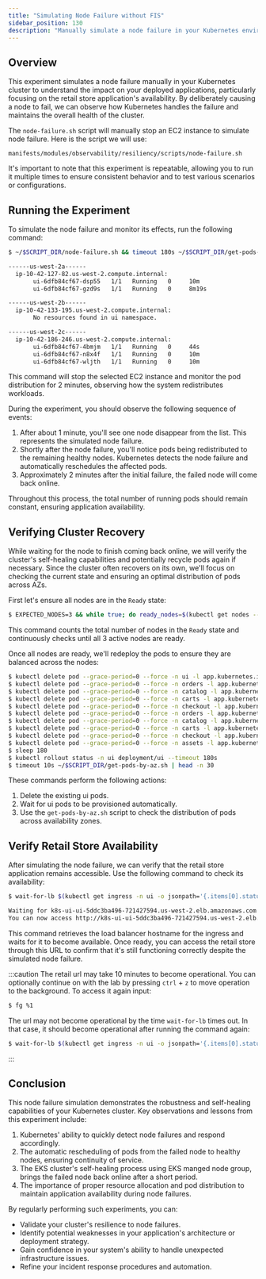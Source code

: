 ```yaml
---
title: "Simulating Node Failure without FIS"
sidebar_position: 130
description: "Manually simulate a node failure in your Kubernetes environment to test the resilience of your applications without using AWS FIS."
---
```


## Overview

This experiment simulates a node failure manually in your Kubernetes cluster to understand the impact on your deployed applications, particularly focusing on the retail store application's availability. By deliberately causing a node to fail, we can observe how Kubernetes handles the failure and maintains the overall health of the cluster.

The `node-failure.sh` script will manually stop an EC2 instance to simulate node failure. Here is the script we will use:

```file
manifests/modules/observability/resiliency/scripts/node-failure.sh
```

It's important to note that this experiment is repeatable, allowing you to run it multiple times to ensure consistent behavior and to test various scenarios or configurations.

## Running the Experiment

To simulate the node failure and monitor its effects, run the following command:

```bash timeout=240
$ ~/$SCRIPT_DIR/node-failure.sh && timeout 180s ~/$SCRIPT_DIR/get-pods-by-az.sh

------us-west-2a------
  ip-10-42-127-82.us-west-2.compute.internal:
       ui-6dfb84cf67-dsp55   1/1   Running   0     10m
       ui-6dfb84cf67-gzd9s   1/1   Running   0     8m19s

------us-west-2b------
  ip-10-42-133-195.us-west-2.compute.internal:
       No resources found in ui namespace.

------us-west-2c------
  ip-10-42-186-246.us-west-2.compute.internal:
       ui-6dfb84cf67-4bmjm   1/1   Running   0     44s
       ui-6dfb84cf67-n8x4f   1/1   Running   0     10m
       ui-6dfb84cf67-wljth   1/1   Running   0     10m
```

This command will stop the selected EC2 instance and monitor the pod distribution for 2 minutes, observing how the system redistributes workloads.

During the experiment, you should observe the following sequence of events:

1. After about 1 minute, you'll see one node disappear from the list. This represents the simulated node failure.
2. Shortly after the node failure, you'll notice pods being redistributed to the remaining healthy nodes. Kubernetes detects the node failure and automatically reschedules the affected pods.
3. Approximately 2 minutes after the initial failure, the failed node will come back online.

Throughout this process, the total number of running pods should remain constant, ensuring application availability.

## Verifying Cluster Recovery

While waiting for the node to finish coming back online, we will verify the cluster's self-healing capabilities and potentially recycle pods again if necessary. Since the cluster often recovers on its own, we'll focus on checking the current state and ensuring an optimal distribution of pods across AZs.

First let's ensure all nodes are in the `Ready` state:

```bash timeout=300
$ EXPECTED_NODES=3 && while true; do ready_nodes=$(kubectl get nodes --no-headers | grep " Ready" | wc -l); if [ "$ready_nodes" -eq "$EXPECTED_NODES" ]; then echo "All $EXPECTED_NODES expected nodes are ready."; echo "Listing the ready nodes:"; kubectl get nodes | grep " Ready"; break; else echo "Waiting for all $EXPECTED_NODES nodes to be ready... (Currently $ready_nodes are ready)"; sleep 10; fi; done
```

This command counts the total number of nodes in the `Ready` state and continuously checks until all 3 active nodes are ready.

Once all nodes are ready, we'll redeploy the pods to ensure they are balanced across the nodes:

```bash timeout=900 wait=60
$ kubectl delete pod --grace-period=0 --force -n ui -l app.kubernetes.io/component=service
$ kubectl delete pod --grace-period=0 --force -n orders -l app.kubernetes.io/component=mysql
$ kubectl delete pod --grace-period=0 --force -n catalog -l app.kubernetes.io/component=mysql
$ kubectl delete pod --grace-period=0 --force -n carts -l app.kubernetes.io/component=dynamodb
$ kubectl delete pod --grace-period=0 --force -n checkout -l app.kubernetes.io/component=redis
$ kubectl delete pod --grace-period=0 --force -n orders -l app.kubernetes.io/component=service
$ kubectl delete pod --grace-period=0 --force -n catalog -l app.kubernetes.io/component=service
$ kubectl delete pod --grace-period=0 --force -n carts -l app.kubernetes.io/component=service
$ kubectl delete pod --grace-period=0 --force -n checkout -l app.kubernetes.io/component=service
$ kubectl delete pod --grace-period=0 --force -n assets -l app.kubernetes.io/component=service
$ sleep 180
$ kubectl rollout status -n ui deployment/ui --timeout 180s
$ timeout 10s ~/$SCRIPT_DIR/get-pods-by-az.sh | head -n 30
```

These commands perform the following actions:

1. Delete the existing ui pods.
2. Wait for ui pods to be provisioned automatically.
3. Use the `get-pods-by-az.sh` script to check the distribution of pods across availability zones.

## Verify Retail Store Availability

After simulating the node failure, we can verify that the retail store application remains accessible. Use the following command to check its availability:

```bash timeout=900
$ wait-for-lb $(kubectl get ingress -n ui -o jsonpath='{.items[0].status.loadBalancer.ingress[0].hostname}')

Waiting for k8s-ui-ui-5ddc3ba496-721427594.us-west-2.elb.amazonaws.com...
You can now access http://k8s-ui-ui-5ddc3ba496-721427594.us-west-2.elb.amazonaws.com
```

This command retrieves the load balancer hostname for the ingress and waits for it to become available. Once ready, you can access the retail store through this URL to confirm that it's still functioning correctly despite the simulated node failure.

:::caution
The retail url may take 10 minutes to become operational. You can optionally continue on with the lab by pressing `ctrl` + `z` to move operation to the background. To access it again input:

```bash test=false
$ fg %1
```

The url may not become operational by the time `wait-for-lb` times out. In that case, it should become operational after running the command again:

```bash test=false
$ wait-for-lb $(kubectl get ingress -n ui -o jsonpath='{.items[0].status.loadBalancer.ingress[0].hostname}')
```

:::

## Conclusion

This node failure simulation demonstrates the robustness and self-healing capabilities of your Kubernetes cluster. Key observations and lessons from this experiment include:

1. Kubernetes' ability to quickly detect node failures and respond accordingly.
2. The automatic rescheduling of pods from the failed node to healthy nodes, ensuring continuity of service.
3. The EKS cluster's self-healing process using EKS manged node group, brings the failed node back online after a short period.
4. The importance of proper resource allocation and pod distribution to maintain application availability during node failures.

By regularly performing such experiments, you can:

- Validate your cluster's resilience to node failures.
- Identify potential weaknesses in your application's architecture or deployment strategy.
- Gain confidence in your system's ability to handle unexpected infrastructure issues.
- Refine your incident response procedures and automation.
